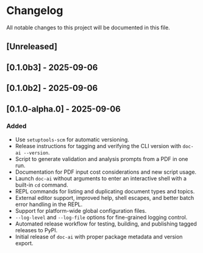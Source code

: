 # Changelog

All notable changes to this project will be documented in this file.

## [Unreleased]

## [0.1.0b3] - 2025-09-06

## [0.1.0b2] - 2025-09-06

## [0.1.0-alpha.0] - 2025-09-06

### Added
- Use `setuptools-scm` for automatic versioning.
- Release instructions for tagging and verifying the CLI version with `doc-ai --version`.
- Script to generate validation and analysis prompts from a PDF in one run.
- Documentation for PDF input cost considerations and new script usage.
- Launch `doc-ai` without arguments to enter an interactive shell with a built-in `cd` command.
- REPL commands for listing and duplicating document types and topics.
- External editor support, improved help, shell escapes, and better batch error handling in the REPL.
- Support for platform-wide global configuration files.
- `--log-level` and `--log-file` options for fine-grained logging control.
- Automated release workflow for testing, building, and publishing tagged releases to PyPI.
- Initial release of `doc-ai` with proper package metadata and version export.
